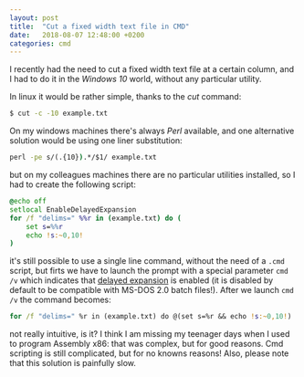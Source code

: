 ```yaml
---
layout: post
title:  "Cut a fixed width text file in CMD"
date:   2018-08-07 12:48:00 +0200
categories: cmd
---
```

I recently had the need to cut a fixed width text file at a certain column, and I had to do it in the *Windows 10*
world, without any particular utility.

In linux it would be rather simple, thanks to the *cut* command:

````bash
$ cut -c -10 example.txt

````

On my windows machines there's always *Perl* available, and one alternative solution would be using one liner substitution:

````cmd
perl -pe s/(.{10}).*/$1/ example.txt
````

but on my colleagues machines there are no particular utilities installed, so I had to create the following script:

````cmd
@echo off
setlocal EnableDelayedExpansion
for /f "delims=" %%r in (example.txt) do (
	set s=%%r
	echo !s:~0,10!
)
````

it's still possible to use a single line command, without the need of a `.cmd` script, but firts we have to launch
the prompt with a special parameter `cmd /v` which indicates that [delayed expansion](https://ss64.com/nt/delayedexpansion.html) is enabled (it is disabled by default
to be compatible with MS-DOS 2.0 batch files!). After we launch `cmd /v` the command becomes:

````cmd
for /f "delims=" %r in (example.txt) do @(set s=%r && echo !s:~0,10!)
````

not really intuitive, is it? I think I am missing my teenager days when I used to program Assembly x86: that was complex,
but for good reasons. Cmd scripting is still complicated, but for no knowns reasons! Also, please note that this solution is painfully slow.
